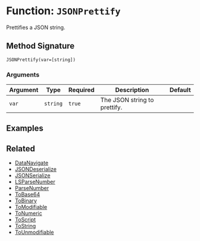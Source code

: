 [comment]: # (Note: This documentation is generated dynamically in the build process.  To modify the contents, change the javadoc on the _invoke method of the BIF class)

# Function: `JSONPrettify`

Prettifies a JSON string.

## Method Signature

```
JSONPrettify(var=[string])
```

### Arguments


| Argument | Type | Required | Description | Default |
|----------|------|----------|-------------|---------|
| `var` | `string` | `true` | The JSON string to prettify. |  |

## Examples



## Related

  * [DataNavigate](./DataNavigate.md)
  * [JSONDeserialize](./JSONDeserialize.md)
  * [JSONSerialize](./JSONSerialize.md)
  * [LSParseNumber](./LSParseNumber.md)
  * [ParseNumber](./ParseNumber.md)
  * [ToBase64](./ToBase64.md)
  * [ToBinary](./ToBinary.md)
  * [ToModifiable](./ToModifiable.md)
  * [ToNumeric](./ToNumeric.md)
  * [ToScript](./ToScript.md)
  * [ToString](./ToString.md)
  * [ToUnmodifiable](./ToUnmodifiable.md)
